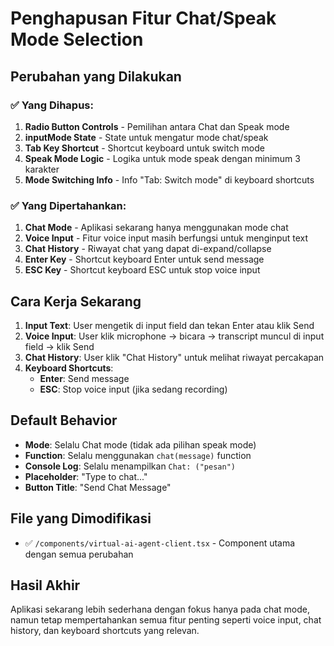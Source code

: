 # Penghapusan Fitur Chat/Speak Mode Selection

## Perubahan yang Dilakukan

### ✅ **Yang Dihapus:**
1. **Radio Button Controls** - Pemilihan antara Chat dan Speak mode
2. **inputMode State** - State untuk mengatur mode chat/speak
3. **Tab Key Shortcut** - Shortcut keyboard untuk switch mode
4. **Speak Mode Logic** - Logika untuk mode speak dengan minimum 3 karakter
5. **Mode Switching Info** - Info "Tab: Switch mode" di keyboard shortcuts

### ✅ **Yang Dipertahankan:**
1. **Chat Mode** - Aplikasi sekarang hanya menggunakan mode chat
2. **Voice Input** - Fitur voice input masih berfungsi untuk menginput text
3. **Chat History** - Riwayat chat yang dapat di-expand/collapse
4. **Enter Key** - Shortcut keyboard Enter untuk send message
5. **ESC Key** - Shortcut keyboard ESC untuk stop voice input

## Cara Kerja Sekarang

1. **Input Text**: User mengetik di input field dan tekan Enter atau klik Send
2. **Voice Input**: User klik microphone → bicara → transcript muncul di input field → klik Send
3. **Chat History**: User klik "Chat History" untuk melihat riwayat percakapan
4. **Keyboard Shortcuts**:
   - **Enter**: Send message
   - **ESC**: Stop voice input (jika sedang recording)

## Default Behavior

- **Mode**: Selalu Chat mode (tidak ada pilihan speak mode)
- **Function**: Selalu menggunakan `chat(message)` function
- **Console Log**: Selalu menampilkan `Chat: ("pesan")`
- **Placeholder**: "Type to chat..." 
- **Button Title**: "Send Chat Message"

## File yang Dimodifikasi

- ✅ `/components/virtual-ai-agent-client.tsx` - Component utama dengan semua perubahan

## Hasil Akhir

Aplikasi sekarang lebih sederhana dengan fokus hanya pada chat mode, namun tetap mempertahankan semua fitur penting seperti voice input, chat history, dan keyboard shortcuts yang relevan.
